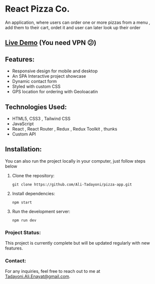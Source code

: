 # React Pizza Co.

An application, where users can order one or more pizzas from a menu , add them to their cart, ordet it and user can later look up their order

## [Live Demo](https://react-pizza-demo-app.netlify.app/) (You need VPN 😕)

## Features:

- Responsive design for mobile and desktop
- An SPA Interactive project showcase
- Dynamic contact form
- Styled with custom CSS
- GPS location for ordering with Geoloacatin

## Technologies Used:

- HTML5, CSS3 , Tailwind CSS
- JavaScript
- React , React Router , Redux , Redux Toolkit , thunks
- Custom API

## Installation:

You can also run the project locally in your computer, just follow steps below

1. Clone the repository:

   ```
   git clone https://github.com/Ali-Tadayoni/pizza-app.git
   ```

2. Install dependencies:

   ```
   npm start
   ```

3. Run the development server:
   ```
   npm run dev
   ```

### Project Status:

This project is currently complete but will be updated regularly with new features.

### Contact:

For any inquiries, feel free to reach out to me at [Tadayoni.Ali.Enayat@gmail.com](mailto:Tadayoni.Ali.Enayat@gmail.com).
